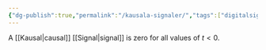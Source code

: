 ```yaml
---
{"dg-publish":true,"permalink":"/kausala-signaler/","tags":["digitalsignalbehandling"]}
---
```


A [[Kausal\|causal]] [[Signal\|signal]] is zero for all values of $t<0$.

